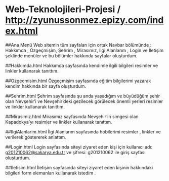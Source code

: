 # Web-Teknolojileri-Projesi / http://zyunussonmez.epizy.com/index.html

##Ana Menü
Web sitemin tüm sayfaları için ortak  Navbar bölümünde :  Hakkımda , Özgeçmişim,  Şehrim , Mirasımız, İlgi Alanlarım , Login ve İletişim şeklinde menüler ve  bu bölümler hakkında sayfalar oluşturdum.

##Hakkımda.html
Hakkımda sayfasında kendimle ilgili bilgileri resimler ve linkler kullanarak tanıttım.

##Ozgecmisim.html
Özgeçmişim sayfasında eğitim bilgilerimi yazarak kendim hakkında bir sayfa oluşturdum.

##Sehrim.html
Şehrim sayfasında şu anda yaşadığım ve büyüdüğüm şehir olan Nevşehir’i ve Nevşehir’deki gezilecek görülecek önemli yerleri resimler ve linkler kullanarak tanıttım.

##Mirasimiz.html
Mirasımız sayfasında Nevşehir’in simgesi olan Kapadokya’yı resimler ve linkler kullanarak tanıttım.

##IlgiAlanlarim.html
İlgi Alanlarım sayfasında hobilerimi resimler , linkler ve verilerek göstererek anlattım.

##Login.html
Login sayfasında siteyi ziyaret eden kişi için kullanıcı adı: g201210062@sakarya.edu.tr ve şifresi: g201210062 ile giriş sayfası oluşturdum.

##Iletisim.html
İletişim sayfasında siteyi ziyaret eden kişinin hakkındaki bilgileri form elemanları kullanarak istedim .
